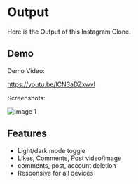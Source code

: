 
# Output

Here is the Output of this Instagram Clone.


## Demo

Demo Video:

https://youtu.be/lCN3aDZxwvI

Screenshots:

![Image 1](https://user-images.githubusercontent.com/122866611/218429286-61751145-680c-4277-8c2e-a696657cb525.png)

## Features

- Light/dark mode toggle
- Likes, Comments, Post video/image
- comments, post, account deletion
- Responsive for all devices



